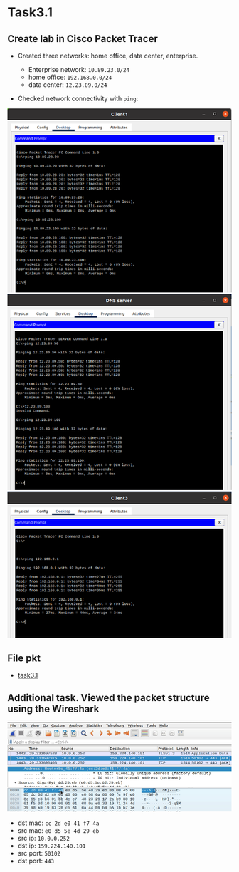 # Task3.1

## Create lab in Cisco Packet Tracer

- Created three networks: home office, data center, enterprise.
  - Enterprise network: `10.89.23.0/24`
  - home office: `192.168.0.0/24`
  - data center: `12.23.89.0/24`

- Checked network connectivity with `ping`:

![ping1](assets/ping1.png)
![ping2](assets/ping2.png)
![ping3](assets/ping3.png)

## File pkt

- [task3.1](task3.1.pkt)

## Additional task. Viewed the packet structure using the Wireshark

![wireshark](assets/wireshark.gif)

- dst mac: `cc 2d e0 41 f7 4a`
- src mac: `e0 d5 5e 4d 29 eb`
- src ip: `10.0.0.252`
- dst ip: `159.224.140.101`
- src port: `50102`
- dst port: `443`
